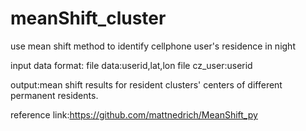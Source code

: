 # meanShift_cluster
use mean shift method to identify cellphone user's residence in night 

input data format:
file data:userid,lat,lon
file cz_user:userid

output:mean shift results for resident clusters' centers of different permanent residents.

reference link:https://github.com/mattnedrich/MeanShift_py

